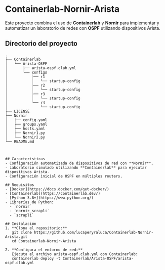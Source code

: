 # Containerlab-Nornir-Arista

Este proyecto combina el uso de **Containerlab** y **Nornir** para implementar y automatizar un laboratorio de redes con **OSPF** utilizando dispositivos Arista.

## Directorio del proyecto

```plaintext
.
├── Containerlab
│   └── Arista-OSPF
│       ├── arista-ospf.clab.yml
│       └── configs
│           ├── r1
│           │   └── startup-config
│           ├── r2
│           │   └── startup-config
│           ├── r3
│           │   └── startup-config
│           └── r4
│               └── startup-config
├── LICENSE
├── Nornir
│   ├── config.yaml
│   ├── groups.yaml
│   ├── hosts.yaml
│   ├── Nornir1.py
│   └── Nornir2.py
└── README.md



## Características
- Configuración automatizada de dispositivos de red con **Nornir**.
- Laboratorio simulado utilizando **Containerlab** para ejecutar dispositivos Arista.
- Configuración inicial de OSPF en múltiples routers.

## Requisitos
- [Docker](https://docs.docker.com/get-docker/)
- [Containerlab](https://containerlab.dev/)
- [Python 3.8+](https://www.python.org/)
- Librerías de Python:
  - `nornir`
  - `nornir_scrapli`
  - `scrapli`

## Instalación
1. **Clona el repositorio:**
   git clone https://github.com/lucaperyraluca/Containerlab-Nornir-Arista.git
   cd Containerlab-Nornir-Arista

2. **Configura el entorno de red:**
   Ejecuta el archivo arista-ospf.clab.yml con Containerlab:
   containerlab deploy -t Containerlab/Arista-OSPF/arista-ospf.clab.yml
   
